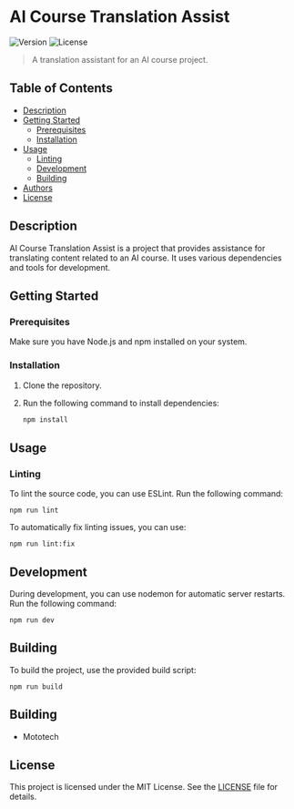# AI Course Translation Assist

![Version](https://img.shields.io/badge/version-0.0.1-blue.svg)
![License](https://img.shields.io/badge/license-MIT-green.svg)

> A translation assistant for an AI course project.

## Table of Contents

- [Description](#description)
- [Getting Started](#getting-started)
  - [Prerequisites](#prerequisites)
  - [Installation](#installation)
- [Usage](#usage)
  - [Linting](#linting)
  - [Development](#development)
  - [Building](#building)
- [Authors](#authors)
- [License](#license)

## Description

AI Course Translation Assist is a project that provides assistance for translating content related to an AI course. It uses various dependencies and tools for development.

## Getting Started

### Prerequisites

Make sure you have Node.js and npm installed on your system.

### Installation

1. Clone the repository.
2. Run the following command to install dependencies:

   ```bash
   npm install
## Usage

### Linting

To lint the source code, you can use ESLint. Run the following command:

    npm run lint
    
To automatically fix linting issues, you can use:

    npm run lint:fix    
     
## Development

During development, you can use nodemon for automatic server restarts. Run the following command:

    npm run dev

## Building

To build the project, use the provided build script:

    npm run build

## Building
* Mototech

## License
This project is licensed under the MIT License. See the [LICENSE](https://opensource.org/license/mit/) file for details.
